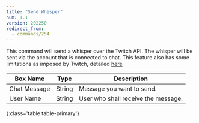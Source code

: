 ```yaml
---
title: "Send Whisper"
num: 1.1
version: 202250
redirect_from:
  - commands/254
---
```


This command will send a whisper over the Twitch API. The whisper will be sent via the account that is connected to chat.
This feature also has some limitations as imposed by Twitch, detailed [here](https://dev.twitch.tv/docs/api/reference/#send-whisper)

| Box Name | Type | Description | 
|-------|--------|--------
Chat Message|String|Message you want to send.
User Name|String|User who shall receive the message.
{:class='table table-primary'}
